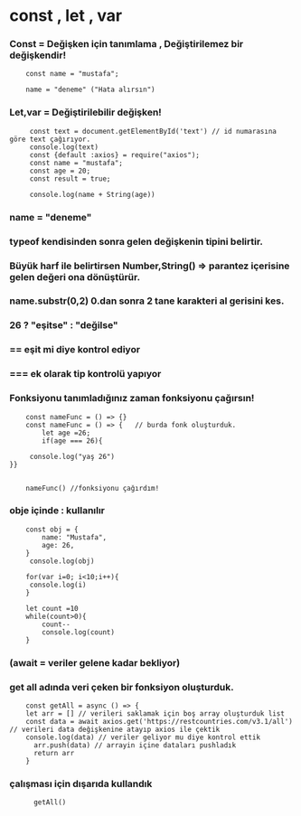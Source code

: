 # const , let , var

### Const = Değişken için tanımlama , Değiştirilemez bir değişkendir! 

        const name = "mustafa";

        name = "deneme" ("Hata alırsın")

### Let,var = Değiştirilebilir değişken!

         const text = document.getElementById('text') // id numarasına göre text çağırıyor.
         console.log(text)
         const {default :axios} = require("axios");
         const name = "mustafa";
         const age = 20;
         const result = true;
        
         console.log(name + String(age))        
### name = "deneme"
### typeof kendisinden sonra gelen değişkenin tipini belirtir.
###  Büyük harf ile belirtirsen Number,String() => parantez içerisine gelen değeri ona dönüştürür.
### name.substr(0,2) 0.dan sonra 2 tane karakteri al gerisini kes.
### 26 ? "eşitse" : "değilse"

### == eşit mi diye kontrol ediyor 
### === ek olarak tip kontrolü yapıyor


### Fonksiyonu tanımladığınız zaman fonksiyonu çağırsın!

        const nameFunc = () => {} 
        const nameFunc = () => {   // burda fonk oluşturduk.
            let age =26;
            if(age === 26){
        
         console.log("yaş 26")
    }}


        nameFunc() //fonksiyonu çağırdım!

### obje içinde : kullanılır

        const obj = {
            name: "Mustafa",
            age: 26,
        }
         console.log(obj)

        for(var i=0; i<10;i++){
         console.log(i)
        }

        let count =10
        while(count>0){
            count--
            console.log(count)
        }

### (await = veriler gelene kadar bekliyor)
### get all adında veri çeken bir fonksiyon oluşturduk.

        const getAll = async () => {
        let arr = [] // verileri saklamak için boş array oluşturduk list 
        const data = await axios.get('https://restcountries.com/v3.1/all') // verileri data değişkenine atayıp axios ile çektik
        console.log(data) // veriler geliyor mu diye kontrol ettik 
          arr.push(data) // arrayin içine dataları pushladık 
          return arr
        }
### çalışması için dışarıda kullandık
          getAll()




      


